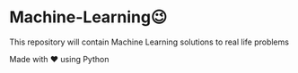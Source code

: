 # Machine-Learning😉
This repository will contain Machine Learning solutions to real life problems

Made with ❤️ using Python

